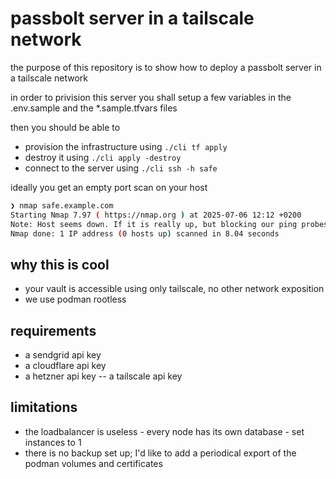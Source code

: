 # passbolt server in a tailscale network

the purpose of this repository is to show how to deploy a passbolt server in a tailscale network

in order to privision this server you shall setup a few variables
in the .env.sample and the *.sample.tfvars files

then you should be able to

- provision the infrastructure using `./cli tf apply`
- destroy it using `./cli apply -destroy`
- connect to the server using `./cli ssh -h safe`

ideally you get an empty port scan on your host

```bash
❯ nmap safe.example.com
Starting Nmap 7.97 ( https://nmap.org ) at 2025-07-06 12:12 +0200
Note: Host seems down. If it is really up, but blocking our ping probes, try -Pn
Nmap done: 1 IP address (0 hosts up) scanned in 8.04 seconds
```

## why this is cool

- your vault is accessible using only tailscale, no other network exposition
- we use podman rootless

## requirements

- a sendgrid api key
- a cloudflare api key
- a hetzner api key
-- a tailscale api key

## limitations

- the loadbalancer is useless - every node has its own database - set instances to 1
- there is no backup set up; I'd like to add a periodical export of the podman volumes and certificates
